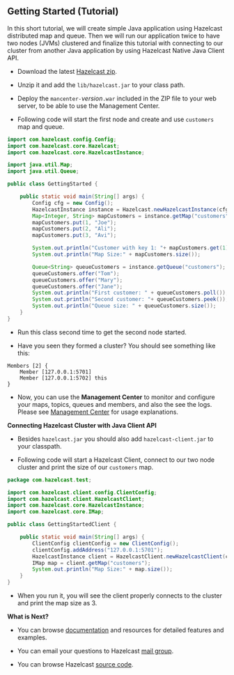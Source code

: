 

## Getting Started (Tutorial)


In this short tutorial, we will create simple Java application using Hazelcast distributed map and queue. Then we will run our application twice to have two nodes (JVMs) clustered and finalize this tutorial with connecting to our cluster from another Java application by using Hazelcast Native Java Client API.

-   Download the latest [Hazelcast zip](http://www.hazelcast.org/download/).

-   Unzip it and add the `lib/hazelcast.jar` to your class path.

-	Deploy the `mancenter-`*version*`.war` included in the ZIP file to your web server, to be able to use the Management Center.

-	Following code will start the first node and create and use `customers` map and queue.

```java
import com.hazelcast.config.Config;
import com.hazelcast.core.Hazelcast;
import com.hazelcast.core.HazelcastInstance;

import java.util.Map;
import java.util.Queue;

public class GettingStarted {

    public static void main(String[] args) {
        Config cfg = new Config();
        HazelcastInstance instance = Hazelcast.newHazelcastInstance(cfg);
        Map<Integer, String> mapCustomers = instance.getMap("customers");
        mapCustomers.put(1, "Joe");
        mapCustomers.put(2, "Ali");
        mapCustomers.put(3, "Avi");

        System.out.println("Customer with key 1: "+ mapCustomers.get(1));
        System.out.println("Map Size:" + mapCustomers.size());

        Queue<String> queueCustomers = instance.getQueue("customers");
        queueCustomers.offer("Tom");
        queueCustomers.offer("Mary");
        queueCustomers.offer("Jane");
        System.out.println("First customer: " + queueCustomers.poll());
        System.out.println("Second customer: "+ queueCustomers.peek());
        System.out.println("Queue size: " + queueCustomers.size());
    }
}
```
-   Run this class second time to get the second node started.

-   Have you seen they formed a cluster? You should see something like this:

```
Members [2] {
    Member [127.0.0.1:5701]
    Member [127.0.0.1:5702] this
}                              
```

-	Now, you can use the **Management Center** to monitor and configure your maps, topics, queues and members, and also the see the logs. Please see [Management Center](#management-center) for usage explanations. 

**Connecting Hazelcast Cluster with Java Client API**


-   Besides `hazelcast.jar` you should also add `hazelcast-client.jar` to your classpath.

-   Following code will start a Hazelcast Client, connect to our two node cluster and print the size of our `customers` map.

```java    
package com.hazelcast.test;

import com.hazelcast.client.config.ClientConfig;
import com.hazelcast.client.HazelcastClient;
import com.hazelcast.core.HazelcastInstance;
import com.hazelcast.core.IMap;

public class GettingStartedClient {

    public static void main(String[] args) {
        ClientConfig clientConfig = new ClientConfig();
        clientConfig.addAddress("127.0.0.1:5701");
        HazelcastInstance client = HazelcastClient.newHazelcastClient(clientConfig);
        IMap map = client.getMap("customers");
        System.out.println("Map Size:" + map.size());
    }
}
```
-   When you run it, you will see the client properly connects to the cluster and print the map size as 3.

**What is Next?**

-   You can browse [documentation](http://www.hazelcast.com/docs.jsp) and resources for detailed features and examples.

-   You can email your questions to Hazelcast [mail group](http://groups.google.com/group/hazelcast).

-   You can browse Hazelcast [source code](https://github.com/hazelcast/hazelcast).


